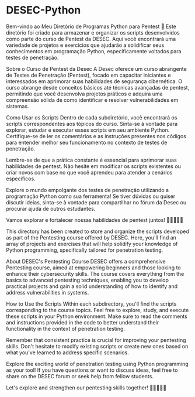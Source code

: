 # DESEC-Python

Bem-vindo ao Meu Diretório de Programas Python para Pentest 🐍
Este diretório foi criado para armazenar e organizar os scripts desenvolvidos como parte do curso de Pentest da DESEC. Aqui você encontrará uma variedade de projetos e exercícios que ajudarão a solidificar seus conhecimentos em programação Python, especificamente voltados para testes de penetração.

Sobre o Curso de Pentest da Desec
A Desec oferece um curso abrangente de Testes de Penetração (Pentest), focado em capacitar iniciantes e interessados em aprimorar suas habilidades de segurança cibernética. O curso abrange desde conceitos básicos até técnicas avançadas de pentest, permitindo que você desenvolva projetos práticos e adquira uma compreensão sólida de como identificar e resolver vulnerabilidades em sistemas.

Como Usar os Scripts
Dentro de cada subdiretório, você encontrará os scripts correspondentes aos tópicos do curso. Sinta-se à vontade para explorar, estudar e executar esses scripts em seu ambiente Python. Certifique-se de ler os comentários e as instruções presentes nos códigos para entender melhor seu funcionamento no contexto de testes de penetração.

Lembre-se de que a prática constante é essencial para aprimorar suas habilidades de pentest. Não hesite em modificar os scripts existentes ou criar novos com base no que você aprendeu para atender a cenários específicos.

Explore o mundo empolgante dos testes de penetração utilizando a programação Python como sua ferramenta! Se tiver dúvidas ou quiser discutir ideias, sinta-se à vontade para compartilhar no fórum da Desec ou procurar ajuda de outros estudantes.

Vamos explorar e fortalecer nossas habilidades de pentest juntos! 🚀👨‍💻👩‍💻


This directory has been created to store and organize the scripts developed as part of the Pentesting course offered by DESEC. Here, you'll find an array of projects and exercises that will help solidify your knowledge of Python programming, specifically tailored for penetration testing.

About DESEC's Pentesting Course
DESEC offers a comprehensive Pentesting course, aimed at empowering beginners and those looking to enhance their cybersecurity skills. The course covers everything from the basics to advanced pentesting techniques, enabling you to develop practical projects and gain a solid understanding of how to identify and address vulnerabilities in systems.

How to Use the Scripts
Within each subdirectory, you'll find the scripts corresponding to the course topics. Feel free to explore, study, and execute these scripts in your Python environment. Make sure to read the comments and instructions provided in the code to better understand their functionality in the context of penetration testing.

Remember that consistent practice is crucial for improving your pentesting skills. Don't hesitate to modify existing scripts or create new ones based on what you've learned to address specific scenarios.

Explore the exciting world of penetration testing using Python programming as your tool! If you have questions or want to discuss ideas, feel free to share on the DESEC forum or seek help from fellow students.

Let's explore and strengthen our pentesting skills together! 🚀👨‍💻👩‍💻


